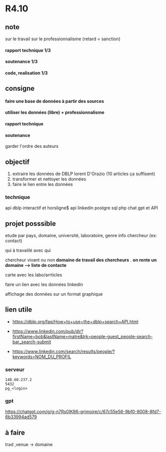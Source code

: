 # R4.10

## note
sur le travail
sur le professionnalisme (retard = sanction)
#### rapport technique 1/3
#### soutenance 1/3
#### code, realisation 1/3

## consigne 
#### faire une base de données à partir des sources 
#### utiliser les données (libre) + professionnalisme 

#### rapport technique 
#### soutenance

garder l'ordre des auteurs



## objectif
1. extraire les données de DBLP lorent D'Orazio (10 articles ça suffisent)
2. transformer et nettoyer les données
3. faire le lien entre les données



### technique
api dblp
interactif et horsligne$
api linkedin
postgre sql
php
chat gpt et API


## projet posssible 

etude par pays, domaine, université, laboratoire, genre
info chercheur (ex: contact)

qui à travaillé avec qui

chercheur vivant ou non
**domaine de travail des chercheurs**
. **on rente un domaine --> liste de contacte**

carte avec les labo/arrticles

faire un lien avec les données linkedin

affichage des données sur un format graphique

## lien utile
-   https://dblp.org/faq/How+to+use+the+dblp+search+API.html

-   https://www.linkedin.com/pub/dir?firstName=bob&lastName=matre&trk=people-guest_people-search-bar_search-submit

-   https://www.linkedin.com/search/results/people/?keywords=NOM_DU_PROFIL
### serveur
    148.60.237.2
    5432
    pg_<login>

### gpt

https://chatgpt.com/g/g-n7Rs0IK86-grimoire/c/67c55e56-9bf0-8008-8fd7-6b33994ad579

## à faire

trad ,venue -> domaine